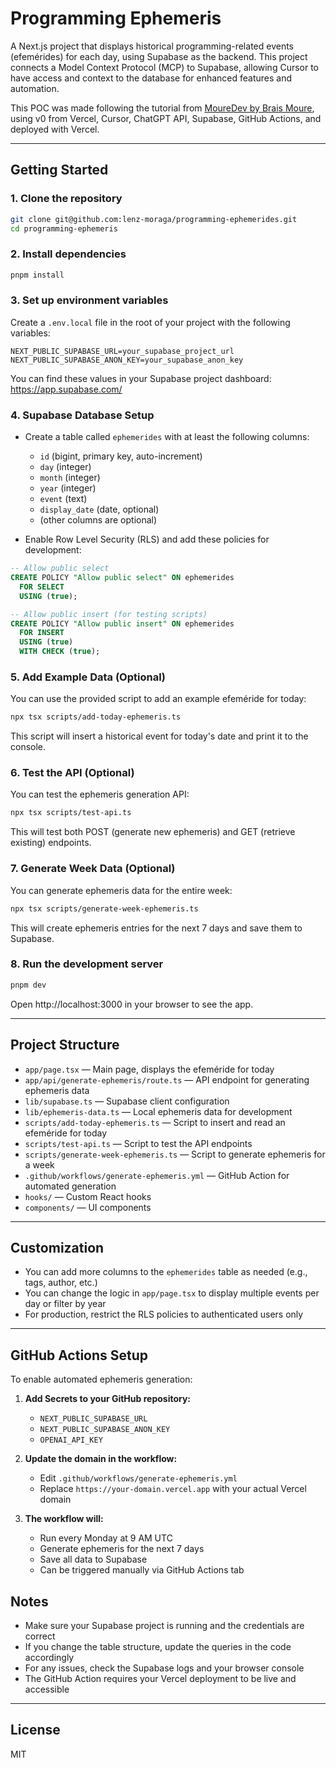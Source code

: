 # Programming Ephemeris

A Next.js project that displays historical programming-related events (efemérides) for each day, using Supabase as the backend. This project connects a Model Context Protocol (MCP) to Supabase, allowing Cursor to have access and context to the database for enhanced features and automation.

This POC was made following the tutorial from [MoureDev by Brais Moure](https://www.youtube.com/watch?v=BWIhNQ-DvqY&ab_channel=MoureDevbyBraisMoure), using v0 from Vercel, Cursor, ChatGPT API, Supabase, GitHub Actions, and deployed with Vercel.

---

## Getting Started

### 1. Clone the repository
```sh
git clone git@github.com:lenz-moraga/programming-ephemerides.git
cd programming-ephemeris
```

### 2. Install dependencies
```sh
pnpm install
```

### 3. Set up environment variables
Create a `.env.local` file in the root of your project with the following variables:

```
NEXT_PUBLIC_SUPABASE_URL=your_supabase_project_url
NEXT_PUBLIC_SUPABASE_ANON_KEY=your_supabase_anon_key
```

You can find these values in your Supabase project dashboard: https://app.supabase.com/

### 4. Supabase Database Setup
- Create a table called `ephemerides` with at least the following columns:
  - `id` (bigint, primary key, auto-increment)
  - `day` (integer)
  - `month` (integer)
  - `year` (integer)
  - `event` (text)
  - `display_date` (date, optional)
  - (other columns are optional)

- Enable Row Level Security (RLS) and add these policies for development:

```sql
-- Allow public select
CREATE POLICY "Allow public select" ON ephemerides
  FOR SELECT
  USING (true);

-- Allow public insert (for testing scripts)
CREATE POLICY "Allow public insert" ON ephemerides
  FOR INSERT
  USING (true)
  WITH CHECK (true);
```

### 5. Add Example Data (Optional)
You can use the provided script to add an example efeméride for today:

```sh
npx tsx scripts/add-today-ephemeris.ts
```

This script will insert a historical event for today's date and print it to the console.

### 6. Test the API (Optional)
You can test the ephemeris generation API:

```sh
npx tsx scripts/test-api.ts
```

This will test both POST (generate new ephemeris) and GET (retrieve existing) endpoints.

### 7. Generate Week Data (Optional)
You can generate ephemeris data for the entire week:

```sh
npx tsx scripts/generate-week-ephemeris.ts
```

This will create ephemeris entries for the next 7 days and save them to Supabase.

### 8. Run the development server
```sh
pnpm dev
```

Open http://localhost:3000 in your browser to see the app.

---

## Project Structure

- `app/page.tsx` — Main page, displays the efeméride for today
- `app/api/generate-ephemeris/route.ts` — API endpoint for generating ephemeris data
- `lib/supabase.ts` — Supabase client configuration
- `lib/ephemeris-data.ts` — Local ephemeris data for development
- `scripts/add-today-ephemeris.ts` — Script to insert and read an efeméride for today
- `scripts/test-api.ts` — Script to test the API endpoints
- `scripts/generate-week-ephemeris.ts` — Script to generate ephemeris for a week
- `.github/workflows/generate-ephemeris.yml` — GitHub Action for automated generation
- `hooks/` — Custom React hooks
- `components/` — UI components

---

## Customization
- You can add more columns to the `ephemerides` table as needed (e.g., tags, author, etc.)
- You can change the logic in `app/page.tsx` to display multiple events per day or filter by year
- For production, restrict the RLS policies to authenticated users only

---

## GitHub Actions Setup

To enable automated ephemeris generation:

1. **Add Secrets to your GitHub repository:**
   - `NEXT_PUBLIC_SUPABASE_URL`
   - `NEXT_PUBLIC_SUPABASE_ANON_KEY`
   - `OPENAI_API_KEY`

2. **Update the domain in the workflow:**
   - Edit `.github/workflows/generate-ephemeris.yml`
   - Replace `https://your-domain.vercel.app` with your actual Vercel domain

3. **The workflow will:**
   - Run every Monday at 9 AM UTC
   - Generate ephemeris for the next 7 days
   - Save all data to Supabase
   - Can be triggered manually via GitHub Actions tab

## Notes
- Make sure your Supabase project is running and the credentials are correct
- If you change the table structure, update the queries in the code accordingly
- For any issues, check the Supabase logs and your browser console
- The GitHub Action requires your Vercel deployment to be live and accessible

---

## License
MIT 